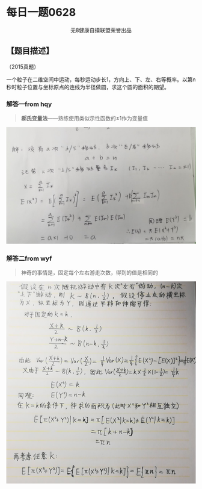 # 每日一题0628

<center> 无8健康自摸联盟荣誉出品</center>

## 【题目描述】

（2015真题）

一个粒子在二维空间中运动，每秒运动步长1，方向上、下、左、右等概率。以第n秒时粒子位置与坐标原点的连线为半径做圆，求这个圆的面积的期望。

### 解答一from hqy

> **郝氏变量法**——熟练使用类似示性函数的±1作为变量值

![d8386a6e70c4c723c422cdcd0e9b5e7](typoraimages/d8386a6e70c4c723c422cdcd0e9b5e7.jpg)

### 解答二from wyf

> 神奇的事情是，固定每个左右游走次数，得到的值是相同的

![f83bbb5300b694e6158240b3668a14f](typoraimages/f83bbb5300b694e6158240b3668a14f.jpg)
